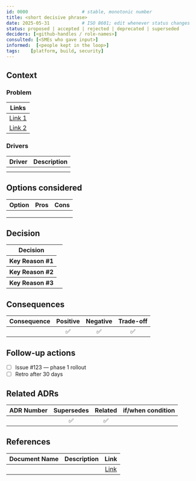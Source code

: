 ```yaml
---
id: 0000                    # stable, monotonic number
title: <short decisive phrase>
date: 2025-05-31            # ISO 8601; edit whenever status changes
status: proposed | accepted | rejected | deprecated | superseded
deciders: [<github-handles / role-names>]
consulted: [<SMEs who gave input>]
informed:  [<people kept in the loop>]
tags:    [platform, build, security]
---
```

<!-- keep all keys lowercase; date in YYYY-MM-DD ISO-8601 -->

## Context
<!-- 1–2 sentences: what domain are we in, why does it matter. -->
<!-- The payments team needs a clearer path from monolith to services to meet 2025 latency OKRs. -->

### Problem
<!--Why does this matter now?  Link to incidents, OKRs, or metrics.-->
|    Links     |
|:------------:|
|  [Link 1]()  |
|  [Link 2]()  |

### Drivers
<!--List 3-7 measurable forces (e.g., cost, latency, risk).-->
|         Driver          |                               Description                                |
|:-----------------------:|:------------------------------------------------------------------------:|
|   <!-- e.g. Cost -->    |  <!-- Cloud bill growing 35 % YoY; forecast to exceed Q3 budget cap -->  |
|  <!-- e.g. Latency -->  |   <!-- p95 request latency 420 ms (SLO ≤ 300 ms) during peak hours -->   |

## Options considered
<!--Keep table short; deep analysis can live in /docs/internal/-->
| Option                                                               | Pros                                                                                                                                                                                 | Cons                                                                                                                                                            |
|:---------------------------------------------------------------------|:-------------------------------------------------------------------------------------------------------------------------------------------------------------------------------------|-----------------------------------------------------------------------------------------------------------------------------------------------------------------|
| <!-- Monolithic application -->                                      | <!-- • Simple local dev & debugging<br>• Single deploy pipeline<br>• Easier cross-module transactions -->                                                                            | <!-- • Harder to scale parts independently<br>• Larger blast-radius on failures<br>• Slower team autonomy -->                                                   |
| <!-- Micro-services architecture -->                                 | <!-- • Independent scaling & releases<br>• Tech-stack flexibility per service<br>• Fault isolation -->                                                                               | <!-- • Significant ops complexity (CI/CD, observability, network latency)<br>• Distributed data / consistency hurdles<br>• Higher infra cost at small scale --> |
| <!-- Modular Monolith (single deploy, strict internal modules) -->   | <!-- • Keeps one deployable artifact yet enforces clear boundaries<br>• Easier migration path to future micro-services<br>• Lower operational overhead than full micro-services -->  | <!-- • Still a single failure domain<br>• Requires strong discipline to avoid “big-ball-of-mud” regression -->                                                  |



## Decision
<!--Describe the chosen option and **why it wins** over the others.-->
<table>
  <tr>
    <th>Decision</th>
    <td><!-- Monolithic Application --></td>
  </tr>
  <tr>
    <th>Key Reason #1</th>
    <td><!-- Cost --></td>
  </tr>
  <tr>
    <th>Key Reason #2</th>
    <td><!-- Single deploy pipeline --></td>
  </tr>
  <tr>
    <th>Key Reason #3</th>
    <td><!-- Organizational/Team Preference --></td>
  </tr>
</table>

## Consequences
<!-- List both positive impact and trade-offs of the above decision. -->
| Consequence                  | Positive | Negative | Trade-off | 
|:-----------------------------|:--------:|:--------:|:---------:|
| <!-- Faster Deploy Time -->  |    ✅    |    ✅    |     ✅    |

## Follow-up actions
<!-- Turn every task into a GitHub Issue / Jira ticket and paste the URL -->
- [ ] Issue #123 — phase 1 rollout
- [ ] Retro after 30 days

## Related ADRs
<!-- Maintain the chain of supersession here. -->
|    ADR Number     | Supersedes | Related | if/when condition |
|:-----------------:|:----------:|:-------:|:------------------|
| <!-- ADR-0003 --> |     ✅     | ✅      |                   | 

## References
<!--
List stable permalinks or versioned IDs that justify this ADR:
  - External specs (RFCs, W3C docs, vendor white-papers)
  - Internal design docs, incident post-mortems, KPI dashboards
  - GitHub Issues / PRs, Jira tickets, Confluence pages
Use stable permalinks or versioned IDs so future readers can still reach them.
-->
|   Document Name   |           Description            |   Link   |
|:-----------------:|:--------------------------------:|:--------:|
| <!-- RFC 8890 --> | <!-- internal design-doc #42 --> | [Link]() |
